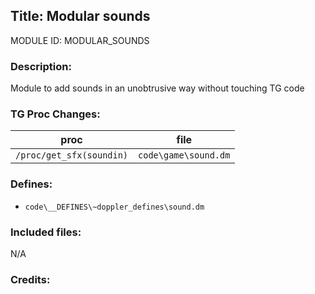 ## Title: Modular sounds

MODULE ID: MODULAR_SOUNDS

### Description:

Module to add sounds in an unobtrusive way without touching TG code

### TG Proc Changes:

| proc                     | file                 |
| ------------------------ | -------------------- |
| `/proc/get_sfx(soundin)` | `code\game\sound.dm` |

### Defines:

- `code\__DEFINES\~doppler_defines\sound.dm`

### Included files:

N/A

### Credits:

